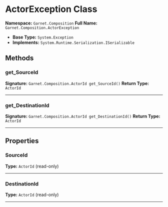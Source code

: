 # ActorException Class

**Namespace:** `Garnet.Composition`
**Full Name:** `Garnet.Composition.ActorException`
- **Base Type:** `System.Exception`
- **Implements:** `System.Runtime.Serialization.ISerializable`

## Methods

### get_SourceId

**Signature:** `Garnet.Composition.ActorId get_SourceId()`
**Return Type:** `ActorId`

---

### get_DestinationId

**Signature:** `Garnet.Composition.ActorId get_DestinationId()`
**Return Type:** `ActorId`

---

## Properties

### SourceId

**Type:** `ActorId` (read-only)

---

### DestinationId

**Type:** `ActorId` (read-only)

---